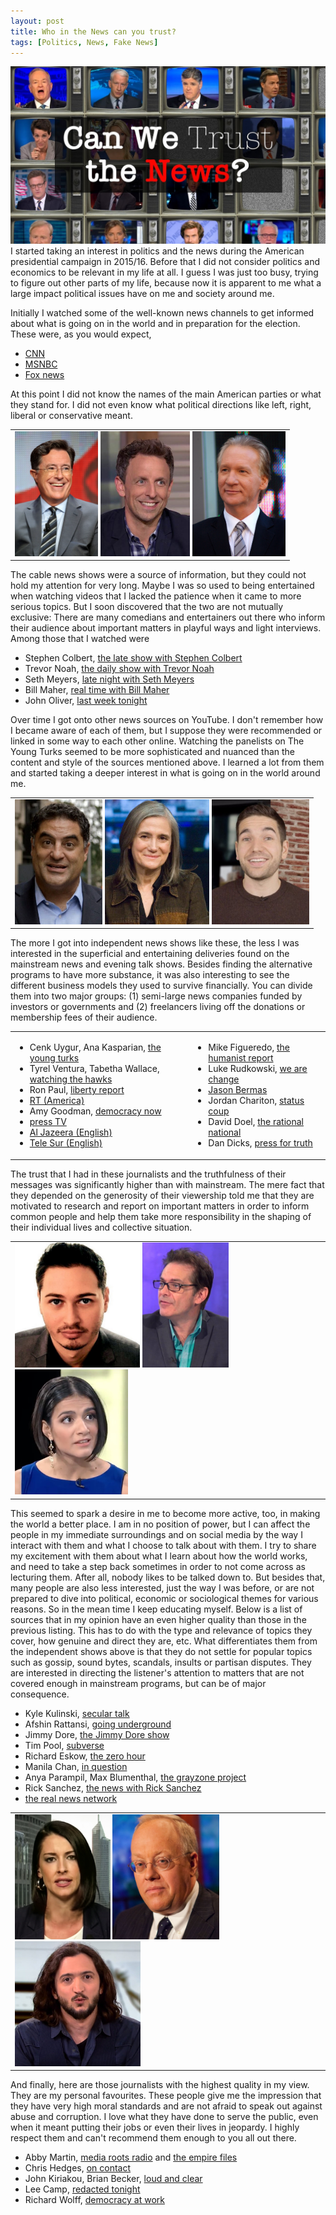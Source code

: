 ```yaml
---
layout: post
title: Who in the News can you trust?
tags: [Politics, News, Fake News]
---
```


<img class="floatleft" src="/images/canWeTrustTheNews.jpg" />
I started taking an interest in politics and the news during the American presidential campaign in 2015/16. Before that I did not consider politics and economics to be relevant in my life at all. I guess I was just too busy, trying to figure out other parts of my life, because now it is apparent to me what a large impact political issues have on me and society around me.

Initially I watched some of the well-known news channels to get informed about what is going on in the world and in preparation for the election. These were, as you would expect,

<ul>
<li><a href="https://www.youtube.com/user/CNN">CNN</a></li>
<li><a href="https://www.youtube.com/user/msnbcleanforward">MSNBC</a></li>
<li><a href="https://www.youtube.com/user/FoxNewsChannel">Fox news</a></li>
</ul>

At this point I did not know the names of the main American parties or what they stand for. I did not even know what political directions like left, right, liberal or conservative meant.

<p align="center">
<table border="0">
<tr>
<td>
<img src="/images/stephenColbert.png" height="200" />
<img src="/images/sethMeyers.png" height="200" />
<img src="/images/billMaher.jpg" height="200" />
</td>
</tr>
</table>
</p>

The cable news shows were a source of information, but they could not hold my attention for very long. Maybe I was so used to being entertained when watching videos that I lacked the patience when it came to more serious topics. But I soon discovered that the two are not mutually exclusive: There are many comedians and entertainers out there who inform their audience about important matters in playful ways and light interviews. Among those that I watched were

<ul>
<li>Stephen Colbert, <a href="https://www.youtube.com/channel/UCMtFAi84ehTSYSE9XoHefig">the late show with Stephen Colbert</a></li>
<li>Trevor Noah, <a href="https://www.youtube.com/channel/UCwWhs_6x42TyRM4Wstoq8HA">the daily show with Trevor Noah</a></li>
<li>Seth Meyers, <a href="https://www.youtube.com/user/LateNightSeth">late night with Seth Meyers</a></li>
<li>Bill Maher, <a href="https://www.youtube.com/user/RealTime">real time with Bill Maher</a></li>
<li>John Oliver, <a href="https://www.youtube.com/user/LastWeekTonight">last week tonight</a></li>
</ul>

Over time I got onto other news sources on YouTube. I don't remember how I became aware of each of them, but I suppose they were recommended or linked in some way to each other online. Watching the panelists on The Young Turks seemed to be more sophisticated and nuanced than the content and style of the sources mentioned above. I learned a lot from them and started taking a deeper interest in what is going on in the world around me.

<p align="center">
<table border="0">
<tr>
<td>
<img src="/images/cenkUygur.png" height="200" />
<img src="/images/amyGoodman.png" height="200" />
<img src="/images/davidDoel.png" height="200" />
</td>
</tr>
</table>
</p>

The more I got into independent news shows like these, the less I was interested in the superficial and entertaining deliveries found on the mainstream news and evening talk shows. Besides finding the alternative programs to have more substance, it was also interesting to see the different business models they used to survive financially. You can divide them into two major groups: (1) semi-large news companies funded by investors or governments and (2) freelancers living off the donations or membership fees of their audience.

<table border="0">
<tr>
<td>
<ul>
<li>Cenk Uygur, Ana Kasparian, <a href="https://www.youtube.com/user/TheYoungTurks">the young turks</a></li>
<li>Tyrel Ventura, Tabetha Wallace, <a href="https://www.youtube.com/channel/UCbiFt3UdxX7LxferwDmuegQ">watching the hawks</a></li>
<li>Ron Paul, <a href="https://www.youtube.com/channel/UCkJ1N-7g9Q6n7KnriGit-Ig">liberty report</a></li>
<li><a href="https://www.youtube.com/user/RTAmerica">RT (America)</a></li>
<li>Amy Goodman, <a href="https://www.youtube.com/user/democracynow">democracy now</a></li>
<li><a href="https://www.youtube.com/user/videosptv">press TV</a></li>
<li><a href="https://www.youtube.com/user/AlJazeeraEnglish">Al Jazeera (English)</a></li>
<li><a href="https://www.youtube.com/user/telesurenglish">Tele Sur (English)</a></li>
</ul>
</td>
<td>
<ul>
<li>Mike Figueredo, <a href="https://www.youtube.com/user/MikeAnthonyTV">the humanist report</a></li>
<li>Luke Rudkowski, <a href="https://www.youtube.com/user/wearechange">we are change</a></li>
<li><a href="https://www.youtube.com/user/JasonJustice911">Jason Bermas</a></li>
<li>Jordan Chariton, <a href="https://www.youtube.com/user/jchar22">status coup</a></li>
<li>David Doel, <a href="https://www.youtube.com/channel/UCo9oQdIk1MfcnzypG3UnURA">the rational national</a></li>
<li>Dan Dicks, <a href="https://www.youtube.com/user/weavingspider">press for truth</a></li>
</ul>
</td>
</tr>
</table>

The trust that I had in these journalists and the truthfulness of their messages was significantly higher than with mainstream. The mere fact that they depended on the generosity of their viewership told me that they are motivated to research and report on important matters in order to inform common people and help them take more responsibility in the shaping of their individual lives and collective situation.

<p align="center">
<table border="0">
<tr>
<td>
<img src="/images/kyleKulinski.jpg" height="200" />
<img src="/images/jimmyDore.png" height="200" />
<img src="/images/anyaParampil.png" height="200" />
</td>
</tr>
</table>
</p>

This seemed to spark a desire in me to become more active, too, in making the world a better place. I am in no position of power, but I can affect the people in my immediate surroundings and on social media by the way I interact with them and what I choose to talk about with them. I try to share my excitement with them about what I learn about how the world works, and need to take a step back sometimes in order to not come across as lecturing them. After all, nobody likes to be talked down to. But besides that, many people are also less interested, just the way I was before, or are not prepared to dive into political, economic or sociological themes for various reasons. So in the mean time I keep educating myself. Below is a list of sources that in my opinion have an even higher quality than those in the previous listing. This has to do with the type and relevance of topics they cover, how genuine and direct they are, etc. What differentiates them from the independent shows above is that they do not settle for popular topics such as gossip, sound bytes, scandals, insults or partisan disputes. They are interested in directing the listener's attention to matters that are not covered enough in mainstream programs, but can be of major consequence.

<ul>
<li>Kyle Kulinski, <a href="https://www.youtube.com/user/SecularTalk">secular talk</a></li>
<li>Afshin Rattansi, <a href="https://www.youtube.com/user/GoingUndergroundRT">going underground</a></li>
<li>Jimmy Dore, <a href="https://www.youtube.com/user/TYTComedy">the Jimmy Dore show</a></li>
<li>Tim Pool, <a href="https://www.youtube.com/channel/UCLMSv1UJp9sfoHyo-9s6sdw">subverse</a></li>
<li>Richard Eskow, <a href="https://www.youtube.com/user/TakeActionNewsTV">the zero hour</a></li>
<li>Manila Chan, <a href="https://www.youtube.com/watch?v=eyD2AUKqb9s&list=PLagVUKF7CUTQX8eQ-3T8I6i4JuS87wFCE">in question</a></li>
<li>Anya Parampil, Max Blumenthal, <a href="https://www.youtube.com/channel/UCEXR8pRTkE2vFeJePNe9UcQ">the grayzone project</a></li>
<li>Rick Sanchez, <a href="https://www.youtube.com/watch?v=mUZCTCQNiho&list=PLagVUKF7CUTTMWa2kwChSU9A6cPEUgFqb">the news with Rick Sanchez</a></li>
<li><a href="https://www.youtube.com/user/TheRealNews">the real news network</a></li>
</ul>

<p align="center">
<table border="0">
<tr>
<td>
<img src="/images/abbyMartin.png" height="200" />
<img src="/images/chrisHedges.png" height="200" />
<img src="/images/leeCamp.png" height="200" />
</td>
</tr>
</table>
</p>

And finally, here are those journalists with the highest quality in my view. They are my personal favourites. These people give me the impression that they have very high moral standards and are not afraid to speak out against abuse and corruption. I love what they have done to serve the public, even when it meant putting their jobs or even their lives in jeopardy. I highly respect them and can't recommend them enough to you all out there.

<ul>
<li>Abby Martin, <a href="https://mediaroots.org/radio/">media roots radio</a> and <a href="https://www.youtube.com/channel/UCG29FnXZm4F5U8xpqs1cs1Q">the empire files</a></li>
<li>Chris Hedges, <a href="https://www.youtube.com/watch?v=fN6fw8Yjtms&list=PLagVUKF7CUTRiG64CklL1AN0mbmNaETfp">on contact</a></li>
<li>John Kiriakou, Brian Becker, <a href="https://sputniknews.com/radio_loud_and_clear/">loud and clear</a></li>
<li>Lee Camp, <a href="https://www.youtube.com/user/redactedtonight">redacted tonight</a></li>
<li>Richard Wolff, <a href="https://www.youtube.com/user/democracyatwrk">democracy at work</a></li>
</ul>